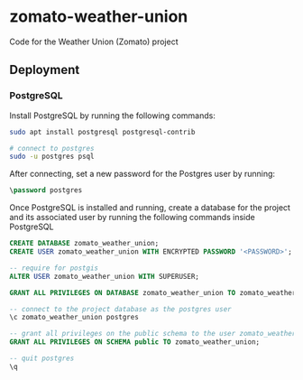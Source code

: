 # zomato-weather-union
Code for the Weather Union (Zomato) project


## Deployment
### PostgreSQL
Install PostgreSQL by running the following commands:
```bash
sudo apt install postgresql postgresql-contrib

# connect to postgres
sudo -u postgres psql
```

After connecting, set a new password for the Postgres user by running:
```sql
\password postgres
```

Once PostgreSQL is installed and running, create a database for the project and
its associated user by running the following commands inside PostgreSQL
```sql
CREATE DATABASE zomato_weather_union;
CREATE USER zomato_weather_union WITH ENCRYPTED PASSWORD '<PASSWORD>';

-- require for postgis
ALTER USER zomato_weather_union WITH SUPERUSER;

GRANT ALL PRIVILEGES ON DATABASE zomato_weather_union TO zomato_weather_union;

-- connect to the project database as the postgres user
\c zomato_weather_union postgres

-- grant all privileges on the public schema to the user zomato_weather_union
GRANT ALL PRIVILEGES ON SCHEMA public TO zomato_weather_union;

-- quit postgres
\q
```